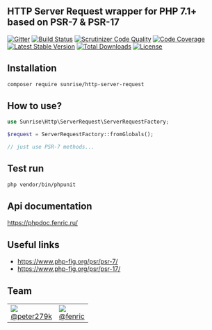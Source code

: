 ## HTTP Server Request wrapper for PHP 7.1+ based on PSR-7 & PSR-17

[![Gitter](https://badges.gitter.im/sunrise-php/support.png)](https://gitter.im/sunrise-php/support)
[![Build Status](https://api.travis-ci.com/sunrise-php/http-server-request.svg?branch=master)](https://travis-ci.com/sunrise-php/http-server-request)
[![Scrutinizer Code Quality](https://scrutinizer-ci.com/g/sunrise-php/http-server-request/badges/quality-score.png?b=master)](https://scrutinizer-ci.com/g/sunrise-php/http-server-request/?branch=master)
[![Code Coverage](https://scrutinizer-ci.com/g/sunrise-php/http-server-request/badges/coverage.png?b=master)](https://scrutinizer-ci.com/g/sunrise-php/http-server-request/?branch=master)
[![Latest Stable Version](https://poser.pugx.org/sunrise/http-server-request/v/stable)](https://packagist.org/packages/sunrise/http-server-request)
[![Total Downloads](https://poser.pugx.org/sunrise/http-server-request/downloads)](https://packagist.org/packages/sunrise/http-server-request)
[![License](https://poser.pugx.org/sunrise/http-server-request/license)](https://packagist.org/packages/sunrise/http-server-request)

## Installation

```bash
composer require sunrise/http-server-request
```

## How to use?

```php
use Sunrise\Http\ServerRequest\ServerRequestFactory;

$request = ServerRequestFactory::fromGlobals();

// just use PSR-7 methods...
```

## Test run

```bash
php vendor/bin/phpunit
```

## Api documentation

https://phpdoc.fenric.ru/

## Useful links

* https://www.php-fig.org/psr/psr-7/
* https://www.php-fig.org/psr/psr-17/

## Team

<table>
    <tbody>
        <tr>
            <td>
                <img src="https://avatars2.githubusercontent.com/u/9021747?s=72&v=4">
                <br>
                <a href="https://github.com/peter279k">@peter279k</a>
            </td>
            <td>
                <img src="https://avatars1.githubusercontent.com/u/2872934?s=72&v=4">
                <br>
                <a href="https://github.com/fenric">@fenric</a>
            </td>
        </tr>
    </tbody>
</table>
